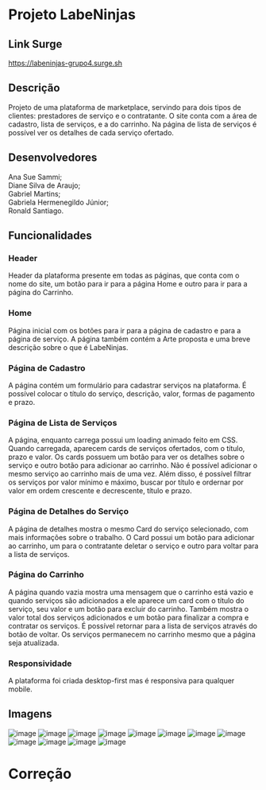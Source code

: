 # Projeto LabeNinjas

## Link Surge
https://labeninjas-grupo4.surge.sh

## Descrição
Projeto de uma plataforma de marketplace, servindo para dois tipos de clientes: prestadores de serviço e o contratante.
O site conta com a área de cadastro, lista de serviços, e a do carrinho. 
Na página de lista de serviços é possível ver os detalhes de cada serviço ofertado.

## Desenvolvedores
Ana Sue Sammi; <br/>
Diane Silva de Araujo; <br/>
Gabriel Martins; <br/>
Gabriela Hermenegildo Júnior; <br/>
Ronald Santiago.

## Funcionalidades

### Header
Header da plataforma presente em todas as páginas, que conta com o nome do site, um botão para ir para a página Home e outro para ir para a página do Carrinho.

### Home
Página inicial com os botões para ir para a página de cadastro e para a página de serviço. 
A página também contém a Arte proposta e uma breve descrição sobre o que é LabeNinjas.

### Página de Cadastro
A página contém um formulário para cadastrar serviços na plataforma. 
É possível colocar o título do serviço, descrição, valor, formas de pagamento e prazo.

### Página de Lista de Serviços
A página, enquanto carrega possui um loading animado feito em CSS. Quando carregada, aparecem cards de serviços ofertados, com o título, prazo e valor. Os cards possuem um botão para ver os detalhes sobre o serviço e outro botão para adicionar ao carrinho. Não é possível adicionar o mesmo serviço ao carrinho mais de uma vez.
Além disso, é possível filtrar os serviços por valor mínimo e máximo, buscar por título e ordernar por valor em ordem crescente e decrescente, título e prazo. 

### Página de Detalhes do Serviço
A página de detalhes mostra o mesmo Card do serviço selecionado, com mais informações sobre o trabalho. O Card possui um botão para adicionar ao carrinho, um para o contratante deletar o serviço e outro para voltar para a lista de serviços.

### Página do Carrinho
A página quando vazia mostra uma mensagem que o carrinho está vazio e quando serviços são adicionados a ele aparece um card com o título do serviço, seu valor e um botão para excluir do carrinho. Também mostra o valor total dos serviços adicionados e um botão para finalizar a compra e contratar os serviços. É possível retornar para a lista de serviços através do botão de voltar.
Os serviços permanecem no carrinho mesmo que a página seja atualizada.

### Responsividade
A plataforma foi criada desktop-first mas é responsiva para qualquer mobile.

## Imagens
![image](https://user-images.githubusercontent.com/94693150/152598982-4e919c41-fc17-4355-9d93-a2e6853fcb83.png)
![image](https://user-images.githubusercontent.com/94693150/152599048-6d24a6dc-76da-4593-ad81-b6805cc494d5.png)
![image](https://user-images.githubusercontent.com/94693150/152599184-acb75a15-6fb3-40d0-8d5e-504cf8fae775.png)
![image](https://user-images.githubusercontent.com/94693150/152602862-41be1754-ee47-4b76-8802-f98233fb2f9d.png)
![image](https://user-images.githubusercontent.com/94693150/152601435-b1a57bd0-574b-40f6-aff8-cdb59abfd854.png)
![image](https://user-images.githubusercontent.com/94693150/152601839-43bb09ba-253f-402b-8821-567f6c8ccf6d.png)
![image](https://user-images.githubusercontent.com/94693150/152601555-cabbfa93-362d-4342-9b42-5273a748689a.png)
![image](https://user-images.githubusercontent.com/94693150/152601940-2b3928c5-0d80-48b8-be5a-206077b83967.png)
![image](https://user-images.githubusercontent.com/94693150/152602089-6722a055-19a2-4abe-9d09-73797fdcdf14.png)
![image](https://user-images.githubusercontent.com/94693150/152602181-f0deb14f-3ebc-4ef8-92fc-7b66b4f8331c.png)
![image](https://user-images.githubusercontent.com/94693150/152601613-51536cb9-f2f4-4098-becd-4a5253842e4c.png)
![image](https://user-images.githubusercontent.com/94693150/152602772-b71e8762-86d9-4fe8-b6ef-f5c5ccfa0cb0.png)

# Correção